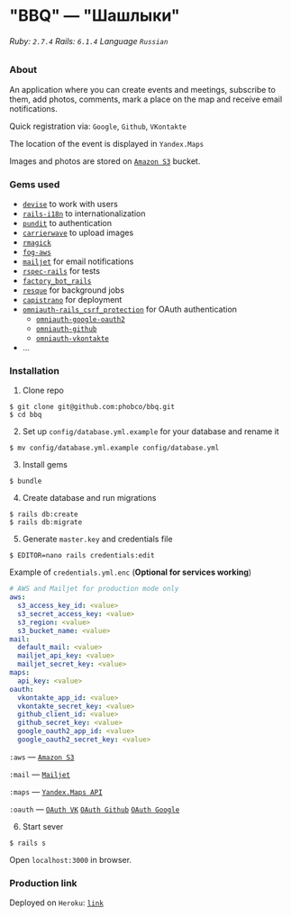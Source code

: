 # "BBQ" — "Шашлыки"

###### Ruby: `2.7.4` Rails: `6.1.4` Language `Russian`

### About

An application where you can create events and meetings, subscribe to them, add photos, comments, mark a place on the map and receive email notifications.

Quick registration via: `Google`, `Github`, `VKontakte`

The location of the event is displayed in `Yandex.Maps`

Images and photos are stored on [`Amazon S3`](https://aws.amazon.com/s3/) bucket.

### Gems used

- [`devise`](https://github.com/heartcombo/devise) to work with users
- [`rails-i18n`](https://github.com/svenfuchs/rails-i18n) to internationalization
- [`pundit`](https://github.com/varvet/pundit) to authentication
- [`carrierwave`](https://github.com/carrierwaveuploader/carrierwave) to upload images
- [`rmagick`](https://github.com/rmagick/rmagick)
- [`fog-aws`](https://github.com/fog/fog-aws)
- [`mailjet`](https://github.com/mailjet/mailjet-gem) for email notifications
- [`rspec-rails`](https://github.com/rspec/rspec-rails) for tests
- [`factory_bot_rails`](https://github.com/thoughtbot/factory_bot_rails)
- [`resque`](https://github.com/resque/resque) for background jobs
- [`capistrano`](https://github.com/capistrano/capistrano) for deployment
- [`omniauth-rails_csrf_protection`](https://github.com/cookpad/omniauth-rails_csrf_protection) for OAuth authentication
  - [`omniauth-google-oauth2`](https://github.com/zquestz/omniauth-google-oauth2)
  - [`omniauth-github`](https://github.com/omniauth/omniauth-github)
  - [`omniauth-vkontakte`](https://github.com/mamantoha/omniauth-vkontakte)
- ...

### Installation

1. Clone repo
```
$ git clone git@github.com:phobco/bbq.git
$ cd bbq
```

2. Set up `config/database.yml.example` for your database and rename it
```
$ mv config/database.yml.example config/database.yml
```

3. Install gems
```
$ bundle
```

4. Create database and run migrations
```
$ rails db:create
$ rails db:migrate
```

5. Generate `master.key` and credentials file
```
$ EDITOR=nano rails credentials:edit
```

Example of `credentials.yml.enc` (**Optional for services working**)
```yml
# AWS and Mailjet for production mode only
aws:
  s3_access_key_id: <value>
  s3_secret_access_key: <value>
  s3_region: <value>
  s3_bucket_name: <value>
mail:
  default_mail: <value>
  mailjet_api_key: <value>
  mailjet_secret_key: <value>
maps:
  api_key: <value>
oauth:
  vkontakte_app_id: <value>
  vkontakte_secret_key: <value>
  github_client_id: <value>
  github_secret_key: <value>
  google_oauth2_app_id: <value>
  google_oauth2_secret_key: <value>
```

`:aws` — [`Amazon S3`](https://aws.amazon.com/s3/)

`:mail` — [`Mailjet`](https://www.mailjet.com/)

`:maps` — [`Yandex.Maps API`](https://yandex.ru/dev/maps)

`:oauth` — [`OAuth VK`](https://dev.vk.com/) [`OAuth Github`](https://developer.github.com/) [`OAuth Google`](https://developers.google.com/identity/protocols/oauth2)

6. Start sever
```
$ rails s
```

Open `localhost:3000` in browser.

### Production link

Deployed on `Heroku`: [`link`](https://bbq-phobco.herokuapp.com/)
